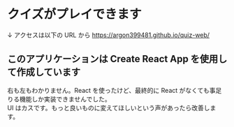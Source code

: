 # クイズがプレイできます

↓ アクセスは以下の URL から
https://argon399481.github.io/quiz-web/

## このアプリケーションは Create React App を使用して作成しています

右も左もわかりません。React を使ったけど、最終的に React がなくても事足りる機能しか実装できませんでした。  
UI はカスです。もっと良いものに変えてほしいという声があったら改善します。
